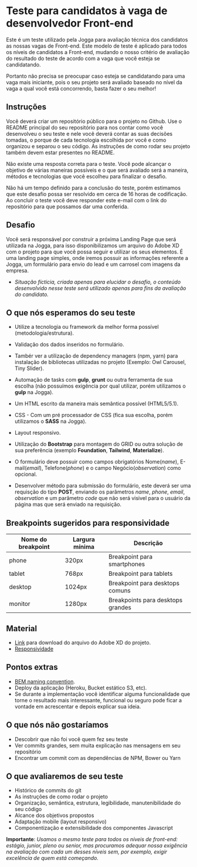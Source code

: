 # Teste para candidatos à vaga de desenvolvedor Front-end


Este é um teste utilizado pela Jogga para avaliação técnica dos candidatos 
as nossas vagas de Front-end. Este modelo de teste é aplicado para todos os níveis de candidatos a Front-end, mudando o nosso critério de avaliação do resultado do teste de acordo com a vaga que você esteja se candidatando.

Portanto não precisa se preocupar caso esteja se candidatando para uma vaga mais iniciante, pois o seu projeto será avaliado baseado no nível da vaga a qual você está concorrendo, basta fazer o seu melhor!


## Instruções

Você deverá criar um repositório público para o projeto no Github. Use o README principal do seu repositório para nos contar como você desenvolveu o seu teste e nele você deverá contar as suas decisões tomadas, o porque de cada tecnologia escolhida por você e como organizou e separou o seu código. As instruções de como rodar seu projeto também devem estar presentes no README.

Não existe uma resposta correta para o teste. Você pode alcançar o objetivo de várias maneiras possíveis e o que será avaliado será a maneira, métodos e tecnologias que você escolheu para finalizar o desafio.

Não há um tempo definido para a conclusão do teste, porém estimamos que este desafio possa ser resolvido em cerca de 16 horas de codificação. Ao concluir o teste você deve responder este e-mail com o link do repositório para que possamos dar uma conferida.

## Desafio

Você será responsável por construir a próxima Landing Page que será utilizada na Jogga, para isso disponibilizamos um arquivo do Adobe XD com o projeto para que você possa seguir e utilizar os seus elementos. É uma landing page simples, onde iremos possuir as informações referente a Jogga, um formulário para envio do lead e um carrosel com imagens da empresa.

* *Situação fícticia, criada apenas para elucidar o desafio, o conteúdo desenvolvido nesse teste será utilizado apenas para fins da avaliação do candidato.*

## O que nós esperamos do seu teste

* Utilize a tecnologia ou framework da melhor forma possível (metodologia/estrutura). 

* Validação dos dados inseridos no formulário.

* Tambér ver a utilização de dependency managers (npm, yarn) para instalação de bibliotecas utilizadas no projeto (Exemplo: Owl Carousel, Tiny Slider).

* Automação de tasks com **gulp**, **grunt** ou outra ferramenta de sua escolha (não possuímos exigência por qual utilizar, porém utilizamos o **gulp** na Jogga).

* Um HTML escrito da maneira mais semântica possível (HTML5/5.1).

* CSS - Com um pré processador de CSS (fica sua escolha, porém utilizamos  o **SASS** na Jogga).

* Layout responsivo.

* Utilização do **Bootstrap** para montagem do GRID ou outra solução de sua preferência (exemplo **Foundation**, **Tailwind**, **Materialize**).

* O formulário deve possuir como campos obrigatórios Nome(*name*), E-mail(*email*), Telefone(*phone*) e o campo Negócio(*observation*) como opcional.

* Desenvolver método para submissão do formulário, este deverá ser uma requisção do tipo **POST**, enviando os parâmetros *name*, *phone*, *email*, *observation* e um parâmetro *code* que não será visivel para o usuário da página mas que será enviado na requisição.


## Breakpoints sugeridos para responsividade

| Nome do breakpoint     | Largura mínima  | Descrição                         |
|------------------------|-----------------|-----------------------------------|
| phone                  | 320px           | Breakpoint para smartphones       |   
| tablet                 | 768px           | Breakpoint para tablets           |   
| desktop                | 1024px          | Breakpoint para desktops comuns   |   
| monitor                | 1280px          | Breakpoints para desktops grandes |   


## Material

* [Link](https://s3-sa-east-1.amazonaws.com/jogga.com.br/talentos/frontend.xd) para download do arquivo do Adobe XD do projeto.  
* [Responsividade](https://developer.mozilla.org/pt-BR/docs/desenvolvimento_web/Responsive_Web_design)

## Pontos extras

* [BEM naming convention](http://getbem.com/naming/).
* Deploy da aplicação (Heroku, Bucket estático S3, etc).
* Se durante a implementação você identificar alguma funcionalidade que torne o resultado mais interessante, funcional ou seguro pode ficar a vontade em acrescentar e depois explicar sua ideia. 

## O que nós não gostaríamos

* Descobrir que não foi você quem fez seu teste
* Ver commits grandes, sem muita explicação nas mensagens em seu repositório
* Encontrar um commit com as dependências de NPM, Bower ou Yarn

## O que avaliaremos de seu teste

* Histórico de commits do git
* As instruções de como rodar o projeto
* Organização, semântica, estrutura, legibilidade, manutenibilidade do seu código
* Alcance dos objetivos propostos
* Adaptação mobile (layout responsivo)
* Componentização e extensibilidade dos componentes Javascript

**Importante**: *Usamos o mesmo teste para todos os níveis de front-end: estágio, junior, pleno ou senior, mas procuramos adequar nossa exigência na avaliação com cada um desses níveis sem, por exemplo, exigir excelência de quem está começando.*

